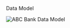 Data Model

![ABC Bank Data Model](/Users/siddharths/Desktop/ABC_bank_ER_diagram_final.png?raw=true)

